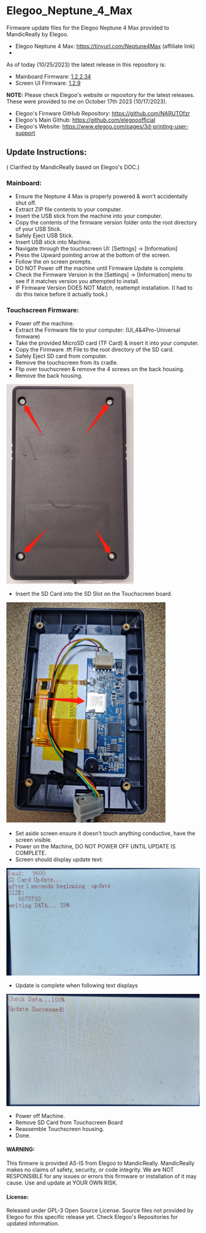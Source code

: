 # Elegoo_Neptune_4_Max

Firmware update files for the Elegoo Neptune 4 Max provided to MandicReally by Elegoo.
- Elegoo Neptune 4 Max: https://tinyurl.com/Neptune4Max (affiliate link)
- 

As of today (10/25/2023) the latest release in this repository is:
- Mainboard Firmware: [1.2.2.34](4max-Firmware/1.2.2.34/ELEGOO_UPDATE_DIR)
- Screen UI Firmware: [1.2.9](UI_Touchscreen_Firmware_N4Max/ui_1.2.9_20230926.tft)
 
**NOTE:** Please check Elegoo's website or repository for the latest releases. These were provided to me on October 17th 2023 (10/17/2023).
- Elegoo's Firnware GitHub Repository: https://github.com/NARUTOfzr
- Elegoo's Main Github: https://github.com/elegooofficial
- Elegoo's Website: https://www.elegoo.com/pages/3d-printing-user-support

<h2>Update Instructions:</h2> ( Clarified by MandicReally based on Elegoo's DOC.)

<h3>Mainboard:</h3>

- Ensure the Neptune 4 Max is properly powered & won't accidentally shut off.
- Extract ZIP file contents to your computer.
- Insert the USB stick from the machine into your computer.
- Copy the contents of the firmware version folder onto the root directory of your USB Stick.
- Safely Eject USB Stick.
- Insert USB stick into Machine.
- Navigate through the touchscreen UI: [Settings] -> [Information]
- Press the Upward pointing arrow at the bottom of the screen.
- Follow the on screen prompts.
- DO NOT Power off the machine until Firmware Update is complete.
- Check the Firmware Version in the [Settings] -> [Information] menu to see if it matches version you attempted to install.
- IF Firmware Version DOES NOT Match, reattempt installation. (I had to do this twice before it actually took.)

<h3>Touchscreen Firmware:</h3>

- Power off the machine.
- Extract the Firmware file to your computer: (UI_4&4Pro-Universal firmware)
- Take the provided MicroSD card (TF Card) & insert it into your computer.
- Copy the Firmware .tft File to the root directory of the SD card.
- Safely Eject SD card from computer.
- Remove the touchscreen from its cradle.
- Flip over touchscreen & remove the 4 screws on the back housing.
- Remove the back housing.
<img src="/UI_Touchscreen_Firmware_N4Max/Images/Housing01.png" alt="Back Housing" style="max-width: 100%;">

- Insert the SD Card into the SD Slot on the Touchscreen board.
<img src="/UI_Touchscreen_Firmware_N4Max/Images/SD_Slot.png" alt="SD Slot" style="max-width: 100%;">

- Set aside screen ensure it doesn't touch anything conductive, have the screen visible.
- Power on the Machine, DO NOT POWER OFF UNTIL UPDATE IS COMPLETE.
- Screen should display update text:
<img src="/UI_Touchscreen_Firmware_N4Max/Images/Update_01.png" alt="Update Text Start" style="max-width: 100%;">

- Update is complete when following text displays
<img src="/UI_Touchscreen_Firmware_N4Max/Images/Update_02.png" alt="Update Text Complete" style="max-width: 100%;">

- Power off Machine.
- Remove SD Card from Touchscreen Board
- Reassemble Touchscreen housing.
- Done.

<h4>WARNING:</h4> This firmwre is provided AS-IS from Elegoo to MandicReally. MandicReally makes no claims of safety, security, or code integrity. We are NOT RESPONSIBLE for any issues or errors this firmware or installation of it may cause. Use and update at YOUR OWN RISK.

<h4>License:</h4> Released under GPL-3 Open Source License. Source files not provided by Elegoo for this specific release yet. Check Elegoo's Repositories for updated information.

